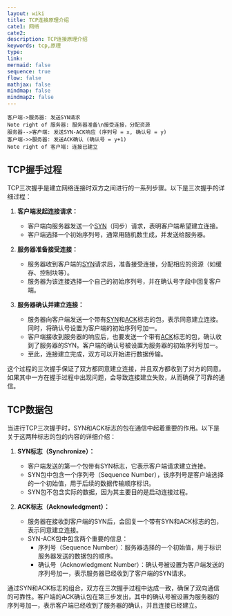 ```yaml
---
layout: wiki
title: TCP连接原理介绍
cate1: 网络
cate2:
description: TCP连接原理介绍
keywords: tcp,原理
type:
link:
mermaid: false
sequence: true
flow: false
mathjax: false
mindmap: false
mindmap2: false
---
```



```sequence
客户端->服务器: 发送SYN请求
Note right of 服务器: 服务器准备\n接受连接，分配资源
服务器-->客户端: 发送SYN-ACK响应 (序列号 = x, 确认号 = y)
客户端->>服务器: 发送ACK确认 (确认号 = y+1)
Note right of 客户端: 连接已建立
```

## TCP握手过程

TCP三次握手是建立网络连接时双方之间进行的一系列步骤。以下是三次握手的详细过程：

1. **客户端发起连接请求：**
   - 客户端向服务器发送一个[SYN](#tcp数据包)（同步）请求，表明客户端希望建立连接。
   - 客户端选择一个初始序列号，通常用随机数生成，并发送给服务器。

2. **服务器准备接受连接：**
   - 服务器收到客户端的[SYN](#tcp数据包)请求后，准备接受连接，分配相应的资源（如缓存、控制块等）。
   - 服务器为该连接选择一个自己的初始序列号，并在确认号字段中回复客户端。

3. **服务器确认并建立连接：**
   - 服务器向客户端发送一个带有[SYN](#tcp数据包)和[ACK](#tcp数据包)标志的包，表示同意建立连接。同时，将确认号设置为客户端的初始序列号加一。
   - 客户端接收到服务器的响应后，也要发送一个带有[ACK](#tcp数据包)标志的包，确认收到了服务器的SYN。客户端的确认号被设置为服务器的初始序列号加一。
   - 至此，连接建立完成，双方可以开始进行数据传输。


这个过程的三次握手保证了双方都同意建立连接，并且双方都收到了对方的同意。如果其中一方在握手过程中出现问题，会导致连接建立失败，从而确保了可靠的通信。

## TCP数据包

当进行TCP三次握手时，SYN和ACK标志的包在通信中起着重要的作用。以下是关于这两种标志的包的内容的详细介绍：

1. **SYN标志（Synchronize）：**
   - 客户端发送的第一个包带有SYN标志，它表示客户端请求建立连接。
   - SYN包中包含一个序列号（Sequence Number），该序列号是客户端选择的一个初始值，用于后续的数据传输顺序标识。
   - SYN包不包含实际的数据，因为其主要目的是启动连接过程。

2. **ACK标志（Acknowledgment）：**
   - 服务器在接收到客户端的SYN后，会回复一个带有SYN和ACK标志的包，表示同意建立连接。
   - SYN-ACK包中包含两个重要的信息：
     - 序列号（Sequence Number）：服务器选择的一个初始值，用于标识服务器发送的数据包的顺序。
     - 确认号（Acknowledgment Number）：确认号被设置为客户端发送的序列号加一，表示服务器已经收到了客户端的SYN请求。

通过SYN和ACK标志的组合，双方在三次握手过程中达成一致，确保了双向通信的可靠性。客户端的ACK确认包在第三步发出，其中的确认号被设置为服务器的序列号加一，表示客户端已经收到了服务器的确认，并且连接已经建立。